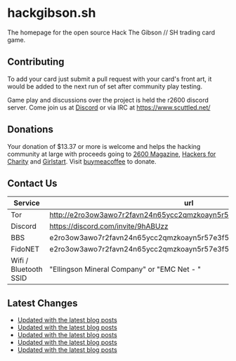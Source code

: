 # hackgibson.sh
The homepage for the open source Hack The Gibson // SH trading card game.


## Contributing

To add your card just submit a pull request with your card's front art, it would be added to the next run of set after community play testing.

Game play and discussions over the project is held the r2600 discord server. Come join us at [Discord](https://discord.com/invite/9hABUzz) or via IRC at https://www.scuttled.net/


## Donations

Your donation of $13.37 or more is welcome and helps the hacking community at large with proceeds going to [2600 Magazine](https://2600.com/), [Hackers for Charity](https://hackersforcharity.org) and [Girlstart](https://girlstart.org).  Visit [buymeacoffee](https://www.buymeacoffee.com/hackgibson.sh) to donate.


## Contact Us

Service | url
-|-
Tor | http://e2ro3ow3awo7r2favn24n65ycc2qmzkoayn5r57e3f56nvjwdcgg32ad.onion
Discord | https://discord.com/invite/9hABUzz
BBS | e2ro3ow3awo7r2favn24n65ycc2qmzkoayn5r57e3f56nvjwdcgg32ad.onion:23
FidoNET | e2ro3ow3awo7r2favn24n65ycc2qmzkoayn5r57e3f56nvjwdcgg32ad.onion:24554
Wifi / Bluetooth SSID | "Ellingson Mineral Company" or "EMC Net - <fidonet address>"

## Latest Changes
<!-- BLOG-POST-LIST:START -->
- [Updated with the latest blog posts](https://github.com/DFW2600/hackgibson.sh/commit/5aa376268e37e07fb25fbd37aeab4cb13c51e7ee)
- [Updated with the latest blog posts](https://github.com/DFW2600/hackgibson.sh/commit/0fed1d9ff4a47cbd7d18508fbcb556a0484cdb13)
- [Updated with the latest blog posts](https://github.com/DFW2600/hackgibson.sh/commit/df8d9dd7e41c365f264659d4bec4da215d522181)
- [Updated with the latest blog posts](https://github.com/DFW2600/hackgibson.sh/commit/a49c630a227b5686f0b58e4ecbde830f2535963f)
- [Updated with the latest blog posts](https://github.com/DFW2600/hackgibson.sh/commit/2d9fa41a09b76a6ba9d4a4a2427256cecb8dbb3a)
<!-- BLOG-POST-LIST:END -->
